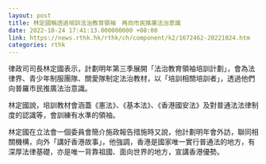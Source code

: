 ```yaml
---
layout: post
title: 林定國稱透過培訓法治教育領袖　再向市民推廣法治意識
date: 2022-10-24 17:41:13.000000000 +08:00
link: https://news.rthk.hk/rthk/ch/component/k2/1672462-20221024.htm
categories: rthk
---
```


律政司司長林定國表示，計劃明年第三季展開「法治教育領袖培訓計劃」，會為法律界、青少年制服團隊、關愛隊制定法治教材，以「培訓相關培訓者」，透過他們向普羅市民推廣法治意識。

林定國說，培訓教材會涵蓋《憲法》、《基本法》、《香港國安法》及對普通法法律制度的認識等，會訓練有水準的領袖。

林定國在立法會一個委員會簡介施政報告措施時又說，他計劃明年會外訪，聯同相關機構，向外「講好香港故事」，他強調，香港是國家唯一實行普通法的地方，有深厚法律基礎，亦是唯一背靠祖國、面向世界的地方，宣講香港優勢。
